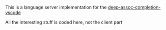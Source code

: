 
This is a language server implementation for the [deep-assoc-completion-vscode](https://github.com/klesun/deep-assoc-completion-vscode)

All the interesting stuff is coded here, not the client part